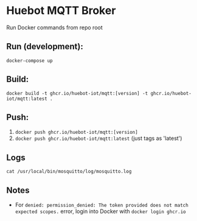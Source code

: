 # Huebot MQTT Broker

Run Docker commands from repo root

## Run (development):

```
docker-compose up
```


## Build:

`docker build -t ghcr.io/huebot-iot/mqtt:[version] -t ghcr.io/huebot-iot/mqtt:latest .`

## Push:

1. `docker push ghcr.io/huebot-iot/mqtt:[version]`
2. `docker push ghcr.io/huebot-iot/mqtt:latest` (just tags as 'latest')

## Logs

`cat /usr/local/bin/mosquitto/log/mosquitto.log`

## Notes

- For `denied: permission_denied: The token provided does not match expected scopes.` error, login into Docker with `docker login ghcr.io`
